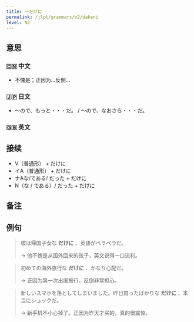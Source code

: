 ```yaml
---
title: 〜だけに
permalink: /jlpt/grammars/n2/dakeni
level: N2
---
```


## 意思

### 🇨🇳 中文

- 不愧是；正因为...反倒…

### 🇯🇵 日文

- 〜ので、もっと・・・だ。 / 〜ので、なおさら・・・だ。

### 🇬🇧 英文


## 接续

- V（普通形） + だけに
- イA（普通形） + だけに
- ナAな/である/ だった + だけに
- N（な / である）/ だった + だけに

## 备注


## 例句

> 彼は帰国子女な **だけに** 、英語がペラペラだ。
>
> → 他不愧是从国外回来的孩子，英文说得一口流利。

> 初めての海外旅行な **だけに** 、かなり心配だ。
>
> → 正因为第一次出国旅行，反倒非常担心。

> 新しいスマホを落としてしまいました。昨日買ったばかりな **だけに** 、本当にショックだ。
>
> → 新手机不小心掉了。正因为昨天才买的，真的很震惊。

